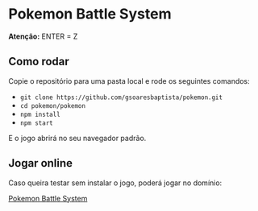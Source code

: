 # Pokemon Battle System

**Atenção:** ENTER = Z

## Como rodar

Copie o repositório para uma pasta local e rode os seguintes comandos:

- `git clone https://github.com/gsoaresbaptista/pokemon.git`
- `cd pokemon/pokemon`
- `npm install`
- `npm start`

E o jogo abrirá no seu navegador padrão.

## Jogar online

Caso queira testar sem instalar o jogo, poderá jogar no domínio:

<a href="https://gsoaresbaptista.github.io/">Pokemon Battle System</a>
